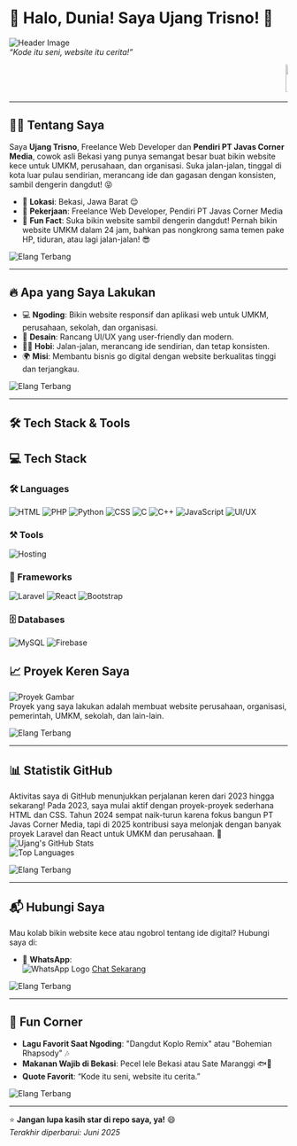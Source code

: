# 👋 Halo, Dunia! Saya Ujang Trisno! 🚀

![Header Image](https://javascorner.co.id/images/1024/12921889/JavasCorner1.png)  
*“Kode itu seni, website itu cerita!”*

<marquee behavior="scroll" direction="left"><img src="https://img1.picmix.com/output/stamp/normal/2/1/5/6/2376512_3906f.gif" width="50" height="50"> Ular Berjalan: Ujang Trisno, Developer Keren dari Bekasi! <img src="https://img1.picmix.com/output/stamp/normal/2/1/5/6/2376512_3906f.gif" width="50" height="50"></marquee>

---

## 🧑‍💻 Tentang Saya
Saya **Ujang Trisno**, Freelance Web Developer dan **Pendiri PT Javas Corner Media**, cowok asli Bekasi yang punya semangat besar buat bikin website kece untuk UMKM, perusahaan, dan organisasi. Suka jalan-jalan, tinggal di kota luar pulau sendirian, merancang ide dan gagasan dengan konsisten, sambil dengerin dangdut! 😝  
- 📍 **Lokasi**: Bekasi, Jawa Barat 😌  
- 💼 **Pekerjaan**: Freelance Web Developer, Pendiri PT Javas Corner Media  
- 🌟 **Fun Fact**: Suka bikin website sambil dengerin dangdut! Pernah bikin website UMKM dalam 24 jam, bahkan pas nongkrong sama temen pake HP, tiduran, atau lagi jalan-jalan! 😎  

![Elang Terbang](https://www.gambaranimasi.org/data/media/238/animasi-bergerak-elang-0055.gif)  

---

## 🔥 Apa yang Saya Lakukan
- 💻 **Ngoding**: Bikin website responsif dan aplikasi web untuk UMKM, perusahaan, sekolah, dan organisasi.  
- 🎨 **Desain**: Rancang UI/UX yang user-friendly dan modern.  
- 🚶‍♂️ **Hobi**: Jalan-jalan, merancang ide sendirian, dan tetap konsisten.  
- 🌍 **Misi**: Membantu bisnis go digital dengan website berkualitas tinggi dan terjangkau.  

![Elang Terbang](https://www.gambaranimasi.org/data/media/238/animasi-bergerak-elang-0055.gif)  

---

## 🛠️ Tech Stack & Tools
## 💻 Tech Stack

### 🛠️ Languages
![HTML](https://img.shields.io/badge/-HTML-E34F26?style=flat-square&logo=html5&logoColor=white)
![PHP](https://img.shields.io/badge/-PHP-777BB4?style=flat-square&logo=php&logoColor=white)
![Python](https://img.shields.io/badge/-Python-3776AB?style=flat-square&logo=python&logoColor=white)
![CSS](https://img.shields.io/badge/-CSS-1572B6?style=flat-square&logo=css3&logoColor=white)
![C](https://img.shields.io/badge/-C-A8B9CC?style=flat-square&logo=c&logoColor=black)
![C++](https://img.shields.io/badge/-C++-00599C?style=flat-square&logo=c%2B%2B&logoColor=white)
![JavaScript](https://img.shields.io/badge/-JavaScript-F7DF1E?style=flat-square&logo=javascript&logoColor=black)
![UI/UX](https://img.shields.io/badge/-UI/UX-FF6F61?style=flat-square&logo=figma&logoColor=white)

### ⚒️ Tools
![Hosting](https://img.shields.io/badge/-Hosting_Expert-FFD700?style=flat-square&logo=serverless&logoColor=black)

### 🚀 Frameworks
![Laravel](https://img.shields.io/badge/-Laravel-FF2D20?style=flat-square&logo=laravel&logoColor=white)
![React](https://img.shields.io/badge/-React-61DAFB?style=flat-square&logo=react&logoColor=black)
![Bootstrap](https://img.shields.io/badge/-Bootstrap-7952B3?style=flat-square&logo=bootstrap&logoColor=white)

### 🗄️ Databases
![MySQL](https://img.shields.io/badge/-MySQL-4479A1?style=flat-square&logo=mysql&logoColor=white)
![Firebase](https://img.shields.io/badge/-Firebase-FFCA28?style=flat-square&logo=firebase&logoColor=black)

## 📈 Proyek Keren Saya
![Proyek Gambar](https://media.licdn.com/dms/image/v2/C5612AQFNN6d_3KqADA/article-cover_image-shrink_600_2000/article-cover_image-shrink_600_2000/0/1627132660233?e=2147483647&v=beta&t=LUHjErYHFGNr_fJb-4Y5HFYvzbp4EBokEF0HyDF6rw0)  
Proyek yang saya lakukan adalah membuat website perusahaan, organisasi, pemerintah, UMKM, sekolah, dan lain-lain.

![Elang Terbang](https://www.gambaranimasi.org/data/media/238/animasi-bergerak-elang-0055.gif)  

---

## 📊 Statistik GitHub
Aktivitas saya di GitHub menunjukkan perjalanan keren dari 2023 hingga sekarang! Pada 2023, saya mulai aktif dengan proyek-proyek sederhana HTML dan CSS. Tahun 2024 sempat naik-turun karena fokus bangun PT Javas Corner Media, tapi di 2025 kontribusi saya melonjak dengan banyak proyek Laravel dan React untuk UMKM dan perusahaan. 🚀  
![Ujang's GitHub Stats](https://github-readme-stats.vercel.app/api?username=ujangtrisno&show_icons=true&theme=radical)  
![Top Languages](https://github-readme-stats.vercel.app/api/top-langs/?username=ujangtrisno&layout=compact&theme=radical)  

![Elang Terbang](https://www.gambaranimasi.org/data/media/238/animasi-bergerak-elang-0055.gif)  

---

## 📬 Hubungi Saya
Mau kolab bikin website kece atau ngobrol tentang ide digital? Hubungi saya di:  
- 📱 **WhatsApp**:  
  ![WhatsApp Logo](https://moein.video/wp-content/uploads/2021/12/Whatsapp-Logo-GIF-WhatsApp-Icon-GIF-Royalty-Free-Animated-Icon-GIF-350px-after-effects-project.gif) [Chat Sekarang](https://wa.me/+6285156581395)  

![Elang Terbang](https://www.gambaranimasi.org/data/media/238/animasi-bergerak-elang-0055.gif)  

---

## 🎉 Fun Corner
- **Lagu Favorit Saat Ngoding**: "Dangdut Koplo Remix" atau "Bohemian Rhapsody" 🎶  
- **Makanan Wajib di Bekasi**: Pecel lele Bekasi atau Sate Maranggi 🐟🍗  
- **Quote Favorit**: “Kode itu seni, website itu cerita.”  

![Elang Terbang](https://www.gambaranimasi.org/data/media/238/animasi-bergerak-elang-0055.gif)  

---

⭐ **Jangan lupa kasih star di repo saya, ya!** 😄  
*Terakhir diperbarui: Juni 2025*
